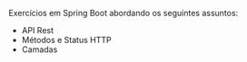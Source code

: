 Exercícios em Spring Boot abordando os seguintes assuntos:

- API Rest
- Métodos e Status HTTP
- Camadas 
